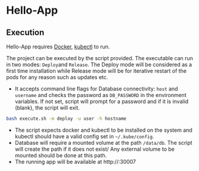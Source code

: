 # Hello-App

## Execution

Hello-App requires [Docker](https://docs.docker.com/get-docker/), [kubectl](https://kubernetes.io/docs/tasks/tools/) to run.

The project can be executed by the script provided. The executable can run in two modes: `Deploy`and `Release`. The Deploy mode will be considered as a first time installation while Release mode will be for iterative restart of the pods for any reason such as updates etc.

* It accepts command line flags for Database connectivity: `host` and `username` and checks the password as `DB_PASSWORD` in the environment variables. If not set, script will prompt for a password and if it is invalid (blank), the script will exit. 

```sh
bash execute.sh -m deploy -u user -h hostname
```

* The script expects docker and kubectl to be installed on the system and kubectl should have a valid config set in `~/.kube/config`. 
* Database will require a mounted volume at the path `/data/db`. The script will create the path if it does not exist/ Any external volume to be mounted should be done at this path. 
* The running app will be available at http://<host-address>:30007